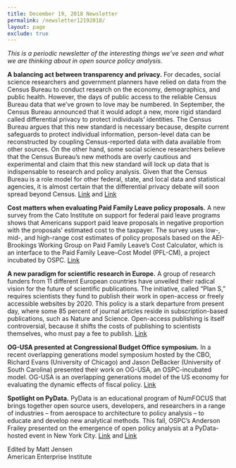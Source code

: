 ```yaml
---
title: December 19, 2018 Newsletter
permalink: /newsletter12192018/
layout: page
exclude: true
---
```

*This is a periodic newsletter of the interesting things we’ve seen and what we are thinking about in open source policy analysis.*

**A balancing act between transparency and privacy.** For decades, social science researchers and government planners have relied on data from the Census Bureau to conduct research on the economy, demographics, and public health. However, the days of public access to the reliable Census Bureau data that we’ve grown to love may be numbered. In September, the Census Bureau announced that it would adopt a new, more rigid standard called differential privacy to protect individuals’ identities. The Census Bureau argues that this new standard is necessary because, despite current safeguards to protect individual information, person-level data can be reconstructed by coupling Census-reported data with data available from other sources. On the other hand, some social science researchers believe that the Census Bureau’s new methods are overly cautious and experimental and claim that this new standard will lock up data that is indispensable to research and policy analysis. Given that the Census Bureau is a role model for other federal, state, and local data and statistical agencies, it is almost certain that the differential privacy debate will soon spread beyond Census. [Link](https://www.census.gov/newsroom/blogs/research-matters/2018/08/protecting_the_confi.html) and [Link](https://assets.ipums.org/_files/mpc/MPC-Working-Paper-2018-6.pdf) 

**Cost matters when evaluating Paid Family Leave policy proposals.** A new survey from the Cato Institute on support for federal paid leave programs shows that Americans support paid leave proposals in negative proportion with the proposals’ estimated cost to the taxpayer. The survey uses low-, mid-, and high-range cost estimates of policy proposals based on the AEI-Brookings Working Group on Paid Family Leave’s Cost Calculator, which is an interface to the Paid Family Leave–Cost Model (PFL-CM), a project incubated by OSPC. [Link](https://www.cato.org/survey-reports/cato-institute-2018-paid-leave-survey)

**A new paradigm for scientific research in Europe.** A group of research funders from 11 different European countries have unveiled their radical vision for the future of scientific publications. The initiative, called “Plan S,” requires scientists they fund to publish their work in open-access or freely accessible websites by 2020. This policy is a stark departure from present day, where some 85 percent of journal articles reside in subscription-based publications, such as Nature and Science. Open-access publishing is itself controversial, because it shifts the costs of publishing to scientists themselves, who must pay a fee to publish. [Link](https://www.economist.com/open-future/2018/09/07/an-explosion-of-openness-is-about-to-hit-scientific-publishing)

**OG-USA presented at Congressional Budget Office symposium.** In a recent overlapping generations model symposium hosted by the CBO, Richard Evans (University of Chicago) and Jason DeBacker (University of South Carolina) presented their work on OG-USA, an OSPC-incubated model. OG-USA is an overlapping generations model of the US economy for evaluating the dynamic effects of fiscal policy. [Link](https://twitter.com/RickEcon/status/1074868653194137601)

**Spotlight on PyData.** PyData is an educational program of NumFOCUS that brings together open source users, developers, and researchers in a range of industries – from aerospace to architecture to policy analysis – to educate and develop new analytical methods. This fall, OSPC’s Anderson Frailey presented on the emergence of open policy analysis at a PyData-hosted event in New York City. [Link](https://pydata.org) and [Link](https://www.youtube.com/watch?v=KJNMT196Z7I)

Edited by Matt Jensen
<br>
American Enterprise Institute

<br>

<script style="margin-left:-35px" src="//hello.aei.org/js/forms2/js/forms2.min.js"></script>
<form style="margin-left:-35px" id="mktoForm_1256"></form>
<script style="margin-left:-35px" >MktoForms2.loadForm("//app-sj19.marketo.com", "475-PBQ-971", 1256);</script>